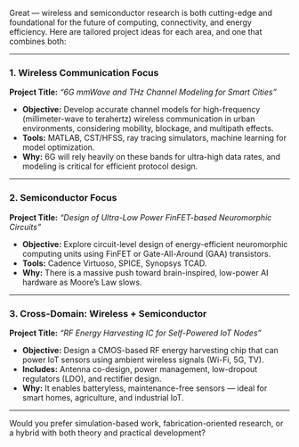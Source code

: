 Great — wireless and semiconductor research is both cutting-edge and foundational for the future of computing, connectivity, and energy efficiency. Here are tailored project ideas for each area, and one that combines both:

---

### **1. Wireless Communication Focus**

**Project Title:** *“6G mmWave and THz Channel Modeling for Smart Cities”*

* **Objective:** Develop accurate channel models for high-frequency (millimeter-wave to terahertz) wireless communication in urban environments, considering mobility, blockage, and multipath effects.
* **Tools:** MATLAB, CST/HFSS, ray tracing simulators, machine learning for model optimization.
* **Why:** 6G will rely heavily on these bands for ultra-high data rates, and modeling is critical for efficient protocol design.

---

### **2. Semiconductor Focus**

**Project Title:** *“Design of Ultra-Low Power FinFET-based Neuromorphic Circuits”*

* **Objective:** Explore circuit-level design of energy-efficient neuromorphic computing units using FinFET or Gate-All-Around (GAA) transistors.
* **Tools:** Cadence Virtuoso, SPICE, Synopsys TCAD.
* **Why:** There is a massive push toward brain-inspired, low-power AI hardware as Moore’s Law slows.

---

### **3. Cross-Domain: Wireless + Semiconductor**

**Project Title:** *“RF Energy Harvesting IC for Self-Powered IoT Nodes”*

* **Objective:** Design a CMOS-based RF energy harvesting chip that can power IoT sensors using ambient wireless signals (Wi-Fi, 5G, TV).
* **Includes:** Antenna co-design, power management, low-dropout regulators (LDO), and rectifier design.
* **Why:** It enables batteryless, maintenance-free sensors — ideal for smart homes, agriculture, and industrial IoT.

---

Would you prefer simulation-based work, fabrication-oriented research, or a hybrid with both theory and practical development?
